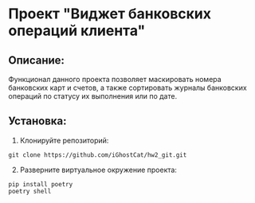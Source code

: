 # Проект "Виджет банковских операций клиента"

## Описание:

Функционал данного проекта позволяет маскировать номера банковских карт и счетов,
а также сортировать журналы банковских операций по статусу их выполнения или по дате.

## Установка:

1. Клонируйте репозиторий:
```
git clone https://github.com/iGhostCat/hw2_git.git
```

2. Разверните виртуальное окружение проекта:
```
pip install poetry
poetry shell